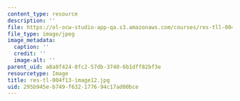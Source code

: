 ```yaml
---
content_type: resource
description: ''
file: https://ol-ocw-studio-app-qa.s3.amazonaws.com/courses/res-tll-004-stem-concept-videos-fall-2013/295b945eb749f632177694c17ad00bce_res-tl-004f13-image12.jpg
file_type: image/jpeg
image_metadata:
  caption: ''
  credit: ''
  image-alt: ''
parent_uid: a8a8f424-8fc2-57db-3740-6b1dff82bf3e
resourcetype: Image
title: res-tl-004f13-image12.jpg
uid: 295b945e-b749-f632-1776-94c17ad00bce
---
```

